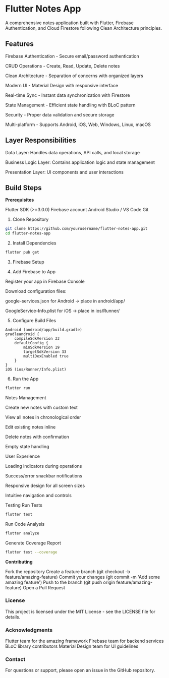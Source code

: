 # Flutter Notes App
A comprehensive notes application built with Flutter, Firebase Authentication, and Cloud Firestore following Clean Architecture principles.

## Features

 Firebase Authentication - Secure email/password authentication
 
 CRUD Operations - Create, Read, Update, Delete notes
 
Clean Architecture - Separation of concerns with organized layers

 Modern UI - Material Design with responsive interface
 
Real-time Sync - Instant data synchronization with Firestore

 State Management - Efficient state handling with BLoC pattern
 
 Security - Proper data validation and secure storage
 
 Multi-platform - Supports Android, iOS, Web, Windows, Linux, macOS



## Layer Responsibilities

Data Layer: Handles data operations, API calls, and local storage

Business Logic Layer: Contains application logic and state management

Presentation Layer: UI components and user interactions


## Build Steps
**Prerequisites**

Flutter SDK (>=3.0.0)
Firebase account
Android Studio / VS Code
Git

1. Clone Repository
```bash
git clone https://github.com/yourusername/flutter-notes-app.git
cd flutter-notes-app
```

2. Install Dependencies
```bash
flutter pub get
```

3. Firebase Setup
   
4. Add Firebase to App

Register your app in Firebase Console

Download configuration files:

google-services.json for Android → place in android/app/

GoogleService-Info.plist for iOS → place in ios/Runner/


5. Configure Build Files
```
Android (android/app/build.gradle)
gradleandroid {
    compileSdkVersion 33
    defaultConfig {
        minSdkVersion 19
        targetSdkVersion 33
        multiDexEnabled true
    }
}
iOS (ios/Runner/Info.plist)
```


6. Run the App
   
```bash
flutter run
```

Notes Management

Create new notes with custom text

View all notes in chronological order

Edit existing notes inline

Delete notes with confirmation

Empty state handling

User Experience

Loading indicators during operations

Success/error snackbar notifications

Responsive design for all screen sizes

Intuitive navigation and controls

Testing
Run Tests

```bash
flutter test
```

Run Code Analysis
```bash
flutter analyze
```

Generate Coverage Report

```bash
flutter test --coverage
```


**Contributing**

Fork the repository
Create a feature branch (git checkout -b feature/amazing-feature)
Commit your changes (git commit -m 'Add some amazing feature')
Push to the branch (git push origin feature/amazing-feature)
Open a Pull Request


### License
This project is licensed under the MIT License - see the LICENSE file for details.

### Acknowledgments

Flutter team for the amazing framework
Firebase team for backend services
BLoC library contributors
Material Design team for UI guidelines

### Contact
For questions or support, please open an issue in the GitHub repository.
